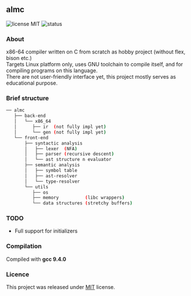 ## almc
![license MIT](https://img.shields.io/badge/license-MIT-blue>)
![status](https://www.repostatus.org/badges/latest/active.svg)
 
### About
   x86-64 compiler written on C from scratch as hobby project (without flex, bison etc.)                            <br />
   Targets Linux platform only, uses GNU toolchain to compile itself, and for compiling programs on this language.  <br />
   There are not user-friendly interface yet, this project mostly serves as educational purpose.     				<br />

### Brief structure

```bash
── almc
   ├── back-end
   │   └── x86_64
   │      ├── ir  (not fully impl yet)
   │      └── gen (not fully impl yet)
   └── front-end
       ├── syntactic analysis
       │   ├── lexer  (NFA)
       │   ├── parser (recursive descent)
       │   └── ast structure n evaluator 
       ├── semantic analysis
       │   ├── symbol table
       │   ├── ast-resolver
       │   └── type-resolver
       └── utils
          ├── os
          ├── memory          (libc wrappers)
          └── data structures (stretchy buffers)
```

### TODO
- Full support for initializers


### Compilation
   Compiled with **gcc 9.4.0**

### Licence
   This project was released under [MIT](LICENSE) license.
